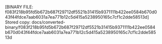[BINARY FILE: f083f218b95fd5b672b687f29712df5521b31415b9371111b422ee0584b670d043f44fdce7aab6031a7ea771b12c5d415a5238950165c7cf1c2dde58513d]
Stored copy: docs/converted-binary/f083f218b95fd5b672b687f29712df5521b31415b9371111b422ee0584b670d043f44fdce7aab6031a7ea771b12c5d415a5238950165c7cf1c2dde58513d
